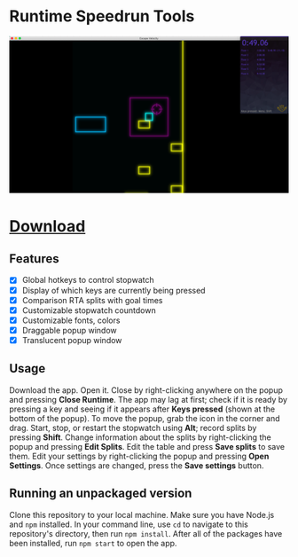 # Runtime Speedrun Tools

![](demopic.png)

# [Download](https://github.com/yikuansun/desktopspeedruntools/releases)

## Features
- [x] Global hotkeys to control stopwatch
- [x] Display of which keys are currently being pressed
- [x] Comparison RTA splits with goal times
- [x] Customizable stopwatch countdown
- [x] Customizable fonts, colors
- [x] Draggable popup window
- [x] Translucent popup window

## Usage
Download the app. Open it. Close by right-clicking anywhere on the popup and pressing __Close Runtime__. The app may lag at first; check if it is ready by pressing a key and seeing if it appears after __Keys pressed__ (shown at the bottom of the popup). To move the popup, grab the icon in the corner and drag. Start, stop, or restart the stopwatch using __Alt__; record splits by pressing __Shift__. Change information about the splits by right-clicking the popup and pressing __Edit Splits__. Edit the table and press __Save splits__ to save them. Edit your settings by right-clicking the popup and pressing __Open Settings__. Once settings are changed, press the __Save settings__ button.

## Running an unpackaged version
Clone this repository to your local machine. Make sure you have Node.js and `npm` installed. In your command line, use `cd` to navigate to this repository's directory, then run `npm install`. After all of the packages have been installed, run `npm start` to open the app.
